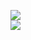 [![](https://img.shields.io/badge/Made%20With-Github%20Spray-lightgrey.svg?style=for-the-badge&logo=github)](https://github.com/Annihil/github-spray#15612)  
[![](https://i.imgur.com/2DrTn0Z.gif)](https://github.com/Annihil/github-spray)